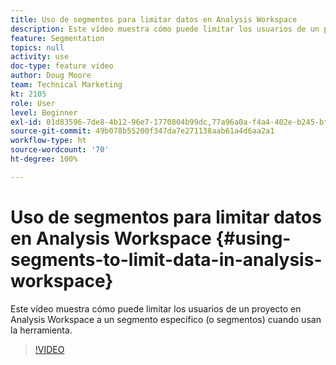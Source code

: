 ```yaml
---
title: Uso de segmentos para limitar datos en Analysis Workspace
description: Este vídeo muestra cómo puede limitar los usuarios de un proyecto en Analysis Workspace a un segmento específico (o segmentos) cuando usan la herramienta.
feature: Segmentation
topics: null
activity: use
doc-type: feature video
author: Doug Moore
team: Technical Marketing
kt: 2105
role: User
level: Beginner
exl-id: 01d83596-7de8-4b12-96e7-1770804b99dc,77a96a0a-f4a4-402e-b245-bfb83622a7e7
source-git-commit: 49b078b55200f347da7e271138aab61a4d6aa2a1
workflow-type: ht
source-wordcount: '70'
ht-degree: 100%

---
```


# Uso de segmentos para limitar datos en Analysis Workspace {#using-segments-to-limit-data-in-analysis-workspace}

Este vídeo muestra cómo puede limitar los usuarios de un proyecto en Analysis Workspace a un segmento específico (o segmentos) cuando usan la herramienta.

>[!VIDEO](https://video.tv.adobe.com/v/24038/?quality=12)
